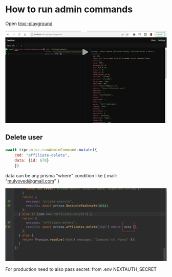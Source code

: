 # How to run admin commands

Open [trpc-playground](http://localhost:3001/api/trpc-playground)

![img.png](docs/img.png)

## Delete user

```js
await trpc.misc.runAdminCommand.mutate({
    cmd: "affiliate-delete",
    data: {id: 670}
    })
```

data can be any prisma "where" condition like { mail: "mulyoved@gmail.com" }

![img_1.png](docs/img_1.png)

For production need to also pass
secret: from .env NEXTAUTH_SECRET
